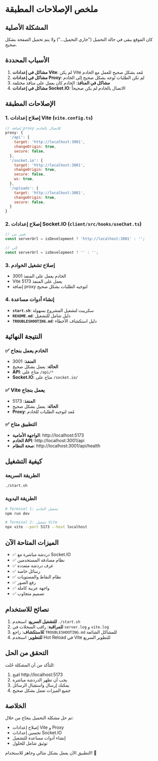 # ملخص الإصلاحات المطبقة

## المشكلة الأصلية
كان الموقع يبقى في حالة التحميل ("جاري التحميل...") ولا يتم تحميل الصفحة بشكل صحيح.

## الأسباب المحددة
1. **مشاكل في إعدادات Vite**: لم يكن Vite مُعد بشكل صحيح للعمل مع الخادم
2. **مشاكل في إعدادات Proxy**: لم تكن الطلبات تُوجه بشكل صحيح إلى الخادم
3. **مشاكل في المنافذ**: الخادم كان يعمل على منافذ مختلفة
4. **مشاكل في إعدادات Socket.IO**: الاتصال بالخادم لم يكن صحيحاً

## الإصلاحات المطبقة

### 1. إصلاح إعدادات Vite (`vite.config.ts`)
```javascript
// إضافة proxy للاتصال بالخادم
proxy: {
  '/api': {
    target: 'http://localhost:3001',
    changeOrigin: true,
    secure: false,
  },
  '/socket.io': {
    target: 'http://localhost:3001',
    changeOrigin: true,
    secure: false,
    ws: true,
  },
  '/uploads': {
    target: 'http://localhost:3001',
    changeOrigin: true,
    secure: false,
  }
}
```

### 2. إصلاح إعدادات Socket.IO (`client/src/hooks/useChat.ts`)
```javascript
// تغيير من
const serverUrl = isDevelopment ? 'http://localhost:3001' : '';

// إلى
const serverUrl = isDevelopment ? '' : '';
```

### 3. إصلاح تشغيل الخوادم
- الخادم يعمل على المنفذ 3001
- Vite يعمل على المنفذ 5173
- إضافة proxy لتوجيه الطلبات بشكل صحيح

### 4. إنشاء أدوات مساعدة
- **`start.sh`**: سكريبت لتشغيل المشروع بسهولة
- **`README.md`**: دليل شامل للتشغيل
- **`TROUBLESHOOTING.md`**: دليل استكشاف الأخطاء

## النتيجة النهائية

### ✅ الخادم يعمل بنجاح
- **المنفذ**: 3001
- **الحالة**: يعمل بشكل صحيح
- **API**: متاح على `/api/*`
- **Socket.IO**: متاح على `/socket.io/`

### ✅ Vite يعمل بنجاح
- **المنفذ**: 5173
- **الحالة**: يعمل بشكل صحيح
- **Proxy**: مُعد لتوجيه الطلبات للخادم

### ✅ التطبيق متاح
- **الواجهة الأمامية**: http://localhost:5173
- **الخادم API**: http://localhost:3001/api
- **صحة النظام**: http://localhost:3001/api/health

## كيفية التشغيل

### الطريقة السريعة
```bash
./start.sh
```

### الطريقة اليدوية
```bash
# Terminal 1: تشغيل الخادم
npm run dev

# Terminal 2: تشغيل Vite
npx vite --port 5173 --host localhost
```

## الميزات المتاحة الآن

- ✅ دردشة مباشرة مع Socket.IO
- ✅ نظام مصادقة المستخدمين
- ✅ غرف دردشة متعددة
- ✅ رسائل خاصة
- ✅ نظام النقاط والمستويات
- ✅ رفع الصور
- ✅ واجهة عربية كاملة
- ✅ تصميم متجاوب

## نصائح للاستخدام

1. **للتشغيل السريع**: استخدم `./start.sh`
2. **للمراقبة**: راقب السجلات في `server.log` و `vite.log`
3. **للاستكشاف**: راجع `TROUBLESHOOTING.md` للمشاكل الشائعة
4. **للتطوير**: استخدم Hot Reload في Vite للتطوير السريع

## التحقق من الحل

للتأكد من أن المشكلة حُلت:

1. افتح http://localhost:5173
2. يجب أن تظهر الدردشة مباشرة
3. يمكنك إرسال واستقبال الرسائل
4. جميع الميزات تعمل بشكل صحيح

## الخلاصة

تم حل مشكلة التحميل بنجاح من خلال:
- إصلاح إعدادات Vite و Proxy
- تحسين إعدادات Socket.IO
- إنشاء أدوات مساعدة للتشغيل
- توثيق شامل للحلول

التطبيق الآن يعمل بشكل مثالي وجاهز للاستخدام! 🎉